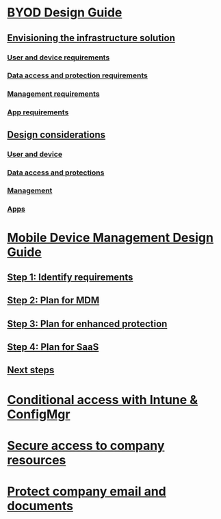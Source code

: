 # [BYOD Design Guide](BYOD-design-considerations-guide.md)
## [Envisioning the infrastructure solution](BYOD-Envisioning-the-BYOD-Infrastructure-Solution.md)
### [User and device requirements](BYOD-User-Device-Reqs.md)
### [Data access and protection requirements](BYOD-data-access-protection-reqs.md)
### [Management requirements](BYOD-management-reqs.md)
### [App requirements](BYOD-app-reqs.md)
## [Design considerations](BYOD-Design-Considerations.md)
### [User and device](BYOD-user-and-device-considerations.md)
### [Data access and protections](BYOD-data-access-and-protection-considerations.md)
### [Management](BYOD-management-considerations.md)
### [Apps](BYOD-app-considerations.md)

# [Mobile Device Management Design Guide](Mobile-Device-Management-Design-Considerations-Guide.md)
## [Step 1: Identify requirements](Step-1---Identify-your-mobile-device-management-requirements.md)
## [Step 2: Plan for MDM](Step-2---Plan-for-mobile-device-management.md)
## [Step 3: Plan for enhanced protection](Step-3---Plan-for-enhancing-mobile-devices-protection.md)
## [Step 4: Plan for SaaS](Step-4---Plan-for-Software-as-a-Service-mobile-device-management.md)
## [Next steps](Next-steps-and-additional-resources.md)

# [Conditional access with Intune & ConfigMgr](Use-conditional-access-with-Intune-and-Configuration-Manager.md)

# [Secure access to company resources](Secure-access-to-company-resources-from-any-location-on-any-device.md)

# [Protect company email and documents](Architecture-guidance-for-protecting-company-email-and-documents.md)